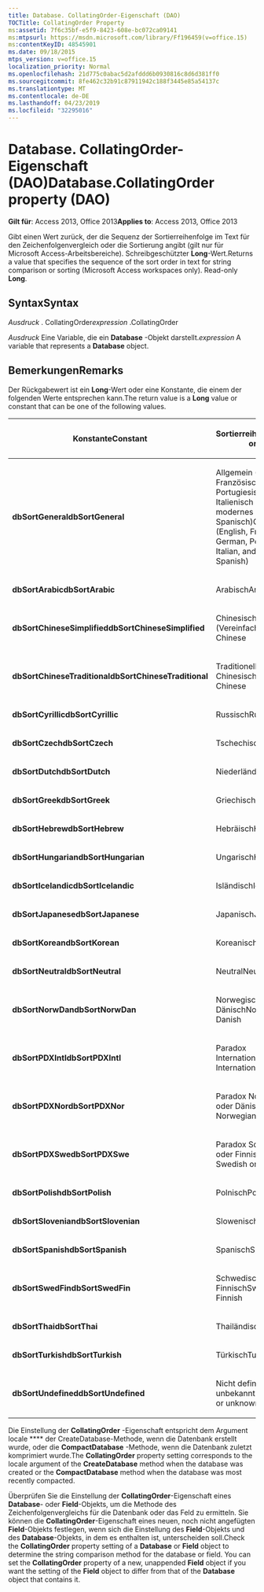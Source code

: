 ```yaml
---
title: Database. CollatingOrder-Eigenschaft (DAO)
TOCTitle: CollatingOrder Property
ms:assetid: 7f6c35bf-e5f9-8423-608e-bc072ca09141
ms:mtpsurl: https://msdn.microsoft.com/library/Ff196459(v=office.15)
ms:contentKeyID: 48545901
ms.date: 09/18/2015
mtps_version: v=office.15
localization_priority: Normal
ms.openlocfilehash: 21d775c0abac5d2afddd6b0930816c8d6d381ff0
ms.sourcegitcommit: 8fe462c32b91c87911942c188f3445e85a54137c
ms.translationtype: MT
ms.contentlocale: de-DE
ms.lasthandoff: 04/23/2019
ms.locfileid: "32295016"
---
```

# <a name="databasecollatingorder-property-dao"></a><span data-ttu-id="4fb00-102">Database. CollatingOrder-Eigenschaft (DAO)</span><span class="sxs-lookup"><span data-stu-id="4fb00-102">Database.CollatingOrder property (DAO)</span></span>


<span data-ttu-id="4fb00-103">**Gilt für**: Access 2013, Office 2013</span><span class="sxs-lookup"><span data-stu-id="4fb00-103">**Applies to**: Access 2013, Office 2013</span></span>

<span data-ttu-id="4fb00-p101">Gibt einen Wert zurück, der die Sequenz der Sortierreihenfolge im Text für den Zeichenfolgenvergleich oder die Sortierung angibt (gilt nur für Microsoft Access-Arbeitsbereiche). Schreibgeschützter **Long**-Wert.</span><span class="sxs-lookup"><span data-stu-id="4fb00-p101">Returns a value that specifies the sequence of the sort order in text for string comparison or sorting (Microsoft Access workspaces only). Read-only **Long**.</span></span>

## <a name="syntax"></a><span data-ttu-id="4fb00-106">Syntax</span><span class="sxs-lookup"><span data-stu-id="4fb00-106">Syntax</span></span>

<span data-ttu-id="4fb00-107">*Ausdruck* . CollatingOrder</span><span class="sxs-lookup"><span data-stu-id="4fb00-107">*expression* .CollatingOrder</span></span>

<span data-ttu-id="4fb00-108">*Ausdruck* Eine Variable, die ein **Database** -Objekt darstellt.</span><span class="sxs-lookup"><span data-stu-id="4fb00-108">*expression* A variable that represents a **Database** object.</span></span>

## <a name="remarks"></a><span data-ttu-id="4fb00-109">Bemerkungen</span><span class="sxs-lookup"><span data-stu-id="4fb00-109">Remarks</span></span>

<span data-ttu-id="4fb00-110">Der Rückgabewert ist ein **Long**-Wert oder eine Konstante, die einem der folgenden Werte entsprechen kann.</span><span class="sxs-lookup"><span data-stu-id="4fb00-110">The return value is a **Long** value or constant that can be one of the following values.</span></span>

<table>
<colgroup>
<col style="width: 50%" />
<col style="width: 50%" />
</colgroup>
<thead>
<tr class="header">
<th><p><span data-ttu-id="4fb00-111">Konstante</span><span class="sxs-lookup"><span data-stu-id="4fb00-111">Constant</span></span></p></th>
<th><p><span data-ttu-id="4fb00-112">Sortierreihenfolge</span><span class="sxs-lookup"><span data-stu-id="4fb00-112">Sort order</span></span></p></th>
</tr>
</thead>
<tbody>
<tr class="odd">
<td><p><span data-ttu-id="4fb00-113"><strong>dbSortGeneral</strong></span><span class="sxs-lookup"><span data-stu-id="4fb00-113"><strong>dbSortGeneral</strong></span></span></p></td>
<td><p><span data-ttu-id="4fb00-114">Allgemein (Englisch, Französisch, Deutsch, Portugiesisch, Italienisch und modernes Spanisch)</span><span class="sxs-lookup"><span data-stu-id="4fb00-114">General (English, French, German, Portuguese, Italian, and Modern Spanish)</span></span></p></td>
</tr>
<tr class="even">
<td><p><span data-ttu-id="4fb00-115"><strong>dbSortArabic</strong></span><span class="sxs-lookup"><span data-stu-id="4fb00-115"><strong>dbSortArabic</strong></span></span></p></td>
<td><p><span data-ttu-id="4fb00-116">Arabisch</span><span class="sxs-lookup"><span data-stu-id="4fb00-116">Arabic</span></span></p></td>
</tr>
<tr class="odd">
<td><p><span data-ttu-id="4fb00-117"><strong>dbSortChineseSimplified</strong></span><span class="sxs-lookup"><span data-stu-id="4fb00-117"><strong>dbSortChineseSimplified</strong></span></span></p></td>
<td><p><span data-ttu-id="4fb00-118">Chinesisch (Vereinfacht)</span><span class="sxs-lookup"><span data-stu-id="4fb00-118">Simplified Chinese</span></span></p></td>
</tr>
<tr class="even">
<td><p><span data-ttu-id="4fb00-119"><strong>dbSortChineseTraditional</strong></span><span class="sxs-lookup"><span data-stu-id="4fb00-119"><strong>dbSortChineseTraditional</strong></span></span></p></td>
<td><p><span data-ttu-id="4fb00-120">Traditionelles Chinesisch</span><span class="sxs-lookup"><span data-stu-id="4fb00-120">Traditional Chinese</span></span></p></td>
</tr>
<tr class="odd">
<td><p><span data-ttu-id="4fb00-121"><strong>dbSortCyrillic</strong></span><span class="sxs-lookup"><span data-stu-id="4fb00-121"><strong>dbSortCyrillic</strong></span></span></p></td>
<td><p><span data-ttu-id="4fb00-122">Russisch</span><span class="sxs-lookup"><span data-stu-id="4fb00-122">Russian</span></span></p></td>
</tr>
<tr class="even">
<td><p><span data-ttu-id="4fb00-123"><strong>dbSortCzech</strong></span><span class="sxs-lookup"><span data-stu-id="4fb00-123"><strong>dbSortCzech</strong></span></span></p></td>
<td><p><span data-ttu-id="4fb00-124">Tschechisch</span><span class="sxs-lookup"><span data-stu-id="4fb00-124">Czech</span></span></p></td>
</tr>
<tr class="odd">
<td><p><span data-ttu-id="4fb00-125"><strong>dbSortDutch</strong></span><span class="sxs-lookup"><span data-stu-id="4fb00-125"><strong>dbSortDutch</strong></span></span></p></td>
<td><p><span data-ttu-id="4fb00-126">Niederländisch</span><span class="sxs-lookup"><span data-stu-id="4fb00-126">Dutch</span></span></p></td>
</tr>
<tr class="even">
<td><p><span data-ttu-id="4fb00-127"><strong>dbSortGreek</strong></span><span class="sxs-lookup"><span data-stu-id="4fb00-127"><strong>dbSortGreek</strong></span></span></p></td>
<td><p><span data-ttu-id="4fb00-128">Griechisch</span><span class="sxs-lookup"><span data-stu-id="4fb00-128">Greek</span></span></p></td>
</tr>
<tr class="odd">
<td><p><span data-ttu-id="4fb00-129"><strong>dbSortHebrew</strong></span><span class="sxs-lookup"><span data-stu-id="4fb00-129"><strong>dbSortHebrew</strong></span></span></p></td>
<td><p><span data-ttu-id="4fb00-130">Hebräisch</span><span class="sxs-lookup"><span data-stu-id="4fb00-130">Hebrew</span></span></p></td>
</tr>
<tr class="even">
<td><p><span data-ttu-id="4fb00-131"><strong>dbSortHungarian</strong></span><span class="sxs-lookup"><span data-stu-id="4fb00-131"><strong>dbSortHungarian</strong></span></span></p></td>
<td><p><span data-ttu-id="4fb00-132">Ungarisch</span><span class="sxs-lookup"><span data-stu-id="4fb00-132">Hungarian</span></span></p></td>
</tr>
<tr class="odd">
<td><p><span data-ttu-id="4fb00-133"><strong>dbSortIcelandic</strong></span><span class="sxs-lookup"><span data-stu-id="4fb00-133"><strong>dbSortIcelandic</strong></span></span></p></td>
<td><p><span data-ttu-id="4fb00-134">Isländisch</span><span class="sxs-lookup"><span data-stu-id="4fb00-134">Icelandic</span></span></p></td>
</tr>
<tr class="even">
<td><p><span data-ttu-id="4fb00-135"><strong>dbSortJapanese</strong></span><span class="sxs-lookup"><span data-stu-id="4fb00-135"><strong>dbSortJapanese</strong></span></span></p></td>
<td><p><span data-ttu-id="4fb00-136">Japanisch</span><span class="sxs-lookup"><span data-stu-id="4fb00-136">Japanese</span></span></p></td>
</tr>
<tr class="odd">
<td><p><span data-ttu-id="4fb00-137"><strong>dbSortKorean</strong></span><span class="sxs-lookup"><span data-stu-id="4fb00-137"><strong>dbSortKorean</strong></span></span></p></td>
<td><p><span data-ttu-id="4fb00-138">Koreanisch</span><span class="sxs-lookup"><span data-stu-id="4fb00-138">Korean</span></span></p></td>
</tr>
<tr class="even">
<td><p><span data-ttu-id="4fb00-139"><strong>dbSortNeutral</strong></span><span class="sxs-lookup"><span data-stu-id="4fb00-139"><strong>dbSortNeutral</strong></span></span></p></td>
<td><p><span data-ttu-id="4fb00-140">Neutral</span><span class="sxs-lookup"><span data-stu-id="4fb00-140">Neutral</span></span></p></td>
</tr>
<tr class="odd">
<td><p><span data-ttu-id="4fb00-141"><strong>dbSortNorwDan</strong></span><span class="sxs-lookup"><span data-stu-id="4fb00-141"><strong>dbSortNorwDan</strong></span></span></p></td>
<td><p><span data-ttu-id="4fb00-142">Norwegisch oder Dänisch</span><span class="sxs-lookup"><span data-stu-id="4fb00-142">Norwegian or Danish</span></span></p></td>
</tr>
<tr class="even">
<td><p><span data-ttu-id="4fb00-143"><strong>dbSortPDXIntl</strong></span><span class="sxs-lookup"><span data-stu-id="4fb00-143"><strong>dbSortPDXIntl</strong></span></span></p></td>
<td><p><span data-ttu-id="4fb00-144">Paradox International</span><span class="sxs-lookup"><span data-stu-id="4fb00-144">Paradox International</span></span></p></td>
</tr>
<tr class="odd">
<td><p><span data-ttu-id="4fb00-145"><strong>dbSortPDXNor</strong></span><span class="sxs-lookup"><span data-stu-id="4fb00-145"><strong>dbSortPDXNor</strong></span></span></p></td>
<td><p><span data-ttu-id="4fb00-146">Paradox Norwegisch oder Dänisch</span><span class="sxs-lookup"><span data-stu-id="4fb00-146">Paradox Norwegian or Danish</span></span></p></td>
</tr>
<tr class="even">
<td><p><span data-ttu-id="4fb00-147"><strong>dbSortPDXSwe</strong></span><span class="sxs-lookup"><span data-stu-id="4fb00-147"><strong>dbSortPDXSwe</strong></span></span></p></td>
<td><p><span data-ttu-id="4fb00-148">Paradox Schwedisch oder Finnisch</span><span class="sxs-lookup"><span data-stu-id="4fb00-148">Paradox Swedish or Finnish</span></span></p></td>
</tr>
<tr class="odd">
<td><p><span data-ttu-id="4fb00-149"><strong>dbSortPolish</strong></span><span class="sxs-lookup"><span data-stu-id="4fb00-149"><strong>dbSortPolish</strong></span></span></p></td>
<td><p><span data-ttu-id="4fb00-150">Polnisch</span><span class="sxs-lookup"><span data-stu-id="4fb00-150">Polish</span></span></p></td>
</tr>
<tr class="even">
<td><p><span data-ttu-id="4fb00-151"><strong>dbSortSlovenian</strong></span><span class="sxs-lookup"><span data-stu-id="4fb00-151"><strong>dbSortSlovenian</strong></span></span></p></td>
<td><p><span data-ttu-id="4fb00-152">Slowenisch</span><span class="sxs-lookup"><span data-stu-id="4fb00-152">Slovenian</span></span></p></td>
</tr>
<tr class="odd">
<td><p><span data-ttu-id="4fb00-153"><strong>dbSortSpanish</strong></span><span class="sxs-lookup"><span data-stu-id="4fb00-153"><strong>dbSortSpanish</strong></span></span></p></td>
<td><p><span data-ttu-id="4fb00-154">Spanisch</span><span class="sxs-lookup"><span data-stu-id="4fb00-154">Spanish</span></span></p></td>
</tr>
<tr class="even">
<td><p><span data-ttu-id="4fb00-155"><strong>dbSortSwedFin</strong></span><span class="sxs-lookup"><span data-stu-id="4fb00-155"><strong>dbSortSwedFin</strong></span></span></p></td>
<td><p><span data-ttu-id="4fb00-156">Schwedisch oder Finnisch</span><span class="sxs-lookup"><span data-stu-id="4fb00-156">Swedish or Finnish</span></span></p></td>
</tr>
<tr class="odd">
<td><p><span data-ttu-id="4fb00-157"><strong>dbSortThai</strong></span><span class="sxs-lookup"><span data-stu-id="4fb00-157"><strong>dbSortThai</strong></span></span></p></td>
<td><p><span data-ttu-id="4fb00-158">Thailändisch</span><span class="sxs-lookup"><span data-stu-id="4fb00-158">Thai</span></span></p></td>
</tr>
<tr class="even">
<td><p><span data-ttu-id="4fb00-159"><strong>dbSortTurkish</strong></span><span class="sxs-lookup"><span data-stu-id="4fb00-159"><strong>dbSortTurkish</strong></span></span></p></td>
<td><p><span data-ttu-id="4fb00-160">Türkisch</span><span class="sxs-lookup"><span data-stu-id="4fb00-160">Turkish</span></span></p></td>
</tr>
<tr class="odd">
<td><p><span data-ttu-id="4fb00-161"><strong>dbSortUndefined</strong></span><span class="sxs-lookup"><span data-stu-id="4fb00-161"><strong>dbSortUndefined</strong></span></span></p></td>
<td><p><span data-ttu-id="4fb00-162">Nicht definiert oder unbekannt</span><span class="sxs-lookup"><span data-stu-id="4fb00-162">Undefined or unknown</span></span></p></td>
</tr>
</tbody>
</table>


<span data-ttu-id="4fb00-163">Die Einstellung der **CollatingOrder** -Eigenschaft entspricht dem Argument locale \*\*\*\* der CreateDatabase-Methode, wenn die Datenbank erstellt wurde, oder die **CompactDatabase** -Methode, wenn die Datenbank zuletzt komprimiert wurde.</span><span class="sxs-lookup"><span data-stu-id="4fb00-163">The **CollatingOrder** property setting corresponds to the locale argument of the **CreateDatabase** method when the database was created or the **CompactDatabase** method when the database was most recently compacted.</span></span>

<span data-ttu-id="4fb00-p102">Überprüfen Sie die Einstellung der **CollatingOrder**-Eigenschaft eines **Database**- oder **Field**-Objekts, um die Methode des Zeichenfolgenvergleichs für die Datenbank oder das Feld zu ermitteln. Sie können die **CollatingOrder**-Eigenschaft eines neuen, noch nicht angefügten **Field**-Objekts festlegen, wenn sich die Einstellung des **Field**-Objekts und des **Database**-Objekts, in dem es enthalten ist, unterscheiden soll.</span><span class="sxs-lookup"><span data-stu-id="4fb00-p102">Check the **CollatingOrder** property setting of a **Database** or **Field** object to determine the string comparison method for the database or field. You can set the **CollatingOrder** property of a new, unappended **Field** object if you want the setting of the **Field** object to differ from that of the **Database** object that contains it.</span></span>

